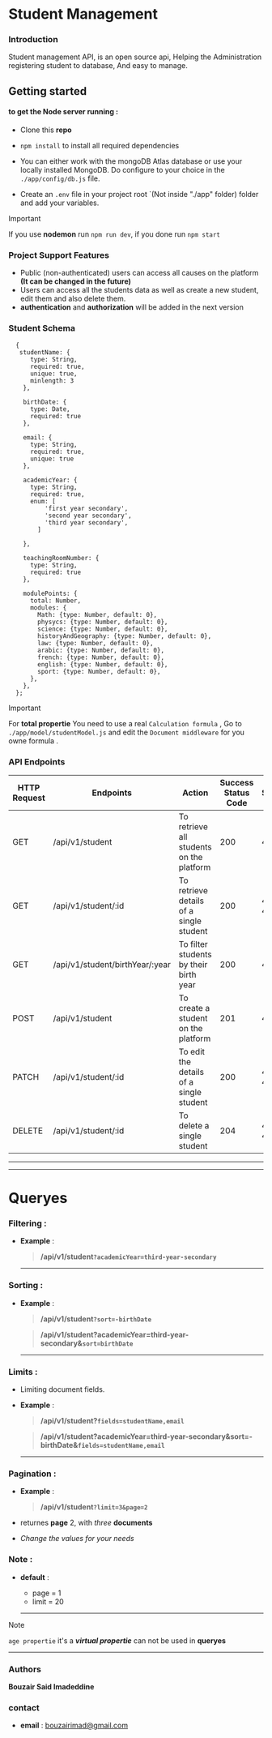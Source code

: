 # Student Management

### Introduction

Student management API, is an open source api, Helping the Administration registering student to database, And easy to manage.

## Getting started

#### to get the Node server running :

- Clone this **repo**

- `npm install` to install all required dependencies

- You can either work with the mongoDB Atlas database or use your locally installed MongoDB. Do configure to your choice in the `./app/config/db.js` file.

- Create an `.env` file in your project root `(Not inside "./app" folder) folder and add your variables.

> [!IMPORTANT]  
> If you use **nodemon** run `npm run dev`, if you done run `npm start`

### Project Support Features

- Public (non-authenticated) users can access all causes on the platform **(It can be changed in the future)**
- Users can access all the students data as well as create a new student, edit them and also delete them.
- **authentication** and **authorization** will be added in the next version

### Student Schema

```
  {
   studentName: {
      type: String,
      required: true,
      unique: true,
      minlength: 3
    },

    birthDate: {
      type: Date,
      required: true
    },

    email: {
      type: String,
      required: true,
      unique: true
    },

    academicYear: {
      type: String,
      required: true,
      enum: [
          'first year secondary',
          'second year secondary',
          'third year secondary',
        ]

    },

    teachingRoomNumber: {
      type: String,
      required: true
    },

    modulePoints: {
      total: Number,
      modules: {
        Math: {type: Number, default: 0},
        physycs: {type: Number, default: 0},
        science: {type: Number, default: 0},
        historyAndGeography: {type: Number, default: 0},
        law: {type: Number, default: 0},
        arabic: {type: Number, default: 0},
        french: {type: Number, default: 0},
        english: {type: Number, default: 0},
        sport: {type: Number, default: 0},
      },
    },
  };
```

> [!IMPORTANT]  
> For **total propertie** You need to use a real `Calculation formula` , Go to `./app/model/studentModel.js` and edit the `Document middleware` for you owne formula .

### API Endpoints

| HTTP Request | Endpoints                       | Action                                   | Success Status Code | Error Status Code |
| ------------ | ------------------------------- | ---------------------------------------- | ------------------- | ----------------- |
| GET          | /api/v1/student                 | To retrieve all students on the platform | 200                 | 404               |
| GET          | /api/v1/student/:id             | To retrieve details of a single student  | 200                 | 400, 404          |
| GET          | /api/v1/student/birthYear/:year | To filter students by their birth year   | 200                 | 400               |
| POST         | /api/v1/student                 | To create a student on the platform      | 201                 | 400               |
| PATCH        | /api/v1/student/:id             | To edit the details of a single student  | 200                 | 400, 404          |
| DELETE       | /api/v1/student/:id             | To delete a single student               | 204                 | 400, 404          |

---

---

# Queryes

### Filtering :

- **Example** :
  > **/api/v1/student`?academicYear=third-year-secondary`**
  ***

### Sorting :

- **Example** :

  > **/api/v1/student`?sort=-birthDate`**

  > **/api/v1/student?academicYear=third-year-secondary&`sort=birthDate`**

  ***

### Limits :

- Limiting document fields.

- **Example** :

  > **/api/v1/student?`fields=studentName,email`**

  > **/api/v1/student?academicYear=third-year-secondary&sort=-birthDate&`fields=studentName,email`**

  ***

### Pagination :

- **Example** :

  > **/api/v1/student`?limit=3&page=2`**

- returnes **page** 2, with _three_ **documents**
- _Change the values for your needs_

### Note :

- **default** :

  - page = 1
  - limit = 20

  ***

> [!Note]  
> `age propertie` it's a **_virtual propertie_** can not be used in **queryes**

---

### Authors

**Bouzair Said Imadeddine**

### contact

- **email** : bouzairimad@gmail.com
